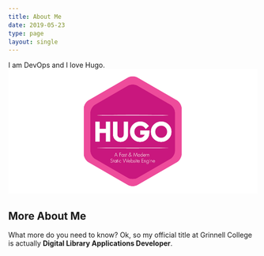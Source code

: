 ```yaml
---
title: About Me
date: 2019-05-23
type: page
layout: single
---
```


I am DevOps and I love Hugo.  ![hugo logo](/static/img/hugo-logo.png)

## More About Me

What more do you need to know?  Ok, so my official title at Grinnell College is actually **Digital Library Applications Developer**.
